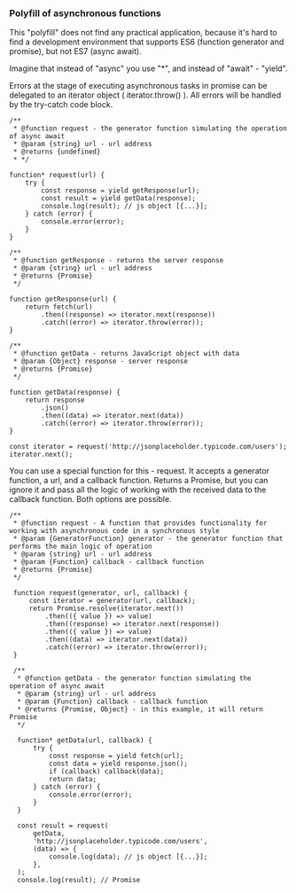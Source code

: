 ### Polyfill of asynchronous functions

This "polyfill" does not find any practical application, because it's hard to find a development environment that supports ES6 (function generator and promise), but not ES7 (async await).

Imagine that instead of "async" you use "*", and instead of "await" - "yield".

Errors at the stage of executing asynchronous tasks in promise can be delegated to an iterator object ( iterator.throw() ). All errors will be handled by the try-catch code block.

    /**
     * @function request - the generator function simulating the operation of async await
     * @param {string} url - url address
     * @returns {undefined}
     * */

    function* request(url) {
        try {
            const response = yield getResponse(url);
            const result = yield getData(response);
            console.log(result); // js object [{...}];
        } catch (error) {
            console.error(error);
        }
    }

    /**
     * @function getResponse - returns the server response
     * @param {string} url - url address
     * @returns {Promise}
     */

    function getResponse(url) {
        return fetch(url)
            .then((response) => iterator.next(response))
            .catch((error) => iterator.throw(error));
    }

    /**
     * @function getData - returns JavaScript object with data
     * @param {Object} response - server response
     * @returns {Promise}
     */

    function getData(response) {
        return response
            .json()
            .then((data) => iterator.next(data))
            .catch((error) => iterator.throw(error));
    }

    const iterator = request('http://jsonplaceholder.typicode.com/users');
    iterator.next();
   
You can use a special function for this - request.
It accepts a generator function, a url, and a callback function.
Returns a Promise, but you can ignore it and pass all the logic of working with the received data to the callback function.
Both options are possible.

    /**
     * @function request - A function that provides functionality for working with asynchronous code in a synchronous style
     * @param {GeneratorFunction} generator - the generator function that performs the main logic of operation
     * @param {string} url - url address
     * @param {Function} callback - callback function
     * @returns {Promise}
     */
     
     function request(generator, url, callback) {
         const iterator = generator(url, callback);
         return Promise.resolve(iterator.next())
             .then(({ value }) => value)
             .then((response) => iterator.next(response))
             .then(({ value }) => value)
             .then((data) => iterator.next(data))
             .catch((error) => iterator.throw(error));
     }
     
     /**
      * @function getData - the generator function simulating the operation of async await
      * @param {string} url - url address
      * @param {Function} callback - callback function
      * @returns {Promise, Object} - in this example, it will return Promise
      */
      
      function* getData(url, callback) {
          try {
              const response = yield fetch(url);
              const data = yield response.json();
              if (callback) callback(data);
              return data;
          } catch (error) {
              console.error(error);
          }
      }
      
      const result = request(
          getData,
          'http://jsonplaceholder.typicode.com/users',
          (data) => {
              console.log(data); // js object [{...}];
          },
      );
      console.log(result); // Promise